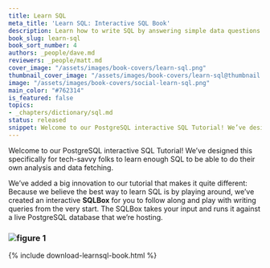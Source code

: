 ```yaml
---
title: Learn SQL
meta_title: 'Learn SQL: Interactive SQL Book'
description: Learn how to write SQL by answering simple data questions
book_slug: learn-sql
book_sort_number: 4
authors: _people/dave.md
reviewers: _people/matt.md
cover_image: "/assets/images/book-covers/learn-sql.png"
thumbnail_cover_image: "/assets/images/book-covers/learn-sql@thumbnail.png"
image: "/assets/images/book-covers/social-learn-sql.png"
main_color: "#762314"
is_featured: false
topics:
- _chapters/dictionary/sql.md
status: released
snippet: Welcome to our PostgreSQL interactive SQL Tutorial! We’ve designed this specifically for tech-savvy folks to learn enough SQL to be able to do their own analysis and data fetching.
---
```

Welcome to our PostgreSQL interactive SQL Tutorial! We’ve designed this specifically for tech-savvy folks to learn enough SQL to be able to do their own analysis and data fetching.

We’ve added a big innovation to our tutorial that makes it quite different: Because we believe the best way to learn SQL is by playing around, we’ve created an interactive **SQLBox** for you to follow along and play with writing queries from the very start. The SQLBox takes your input and runs it against a live PostgreSQL database that we’re hosting.

### ![figure 1](https://chartio.com/assets/645863/tutorials/sql-tutorials/d3f733f4fbd24c4145b13eb2799f249ff490eb10008a2a3708afbf6790f65122/sql-tutorial-sqlbox.gif)

{% include download-learnsql-book.html %}
